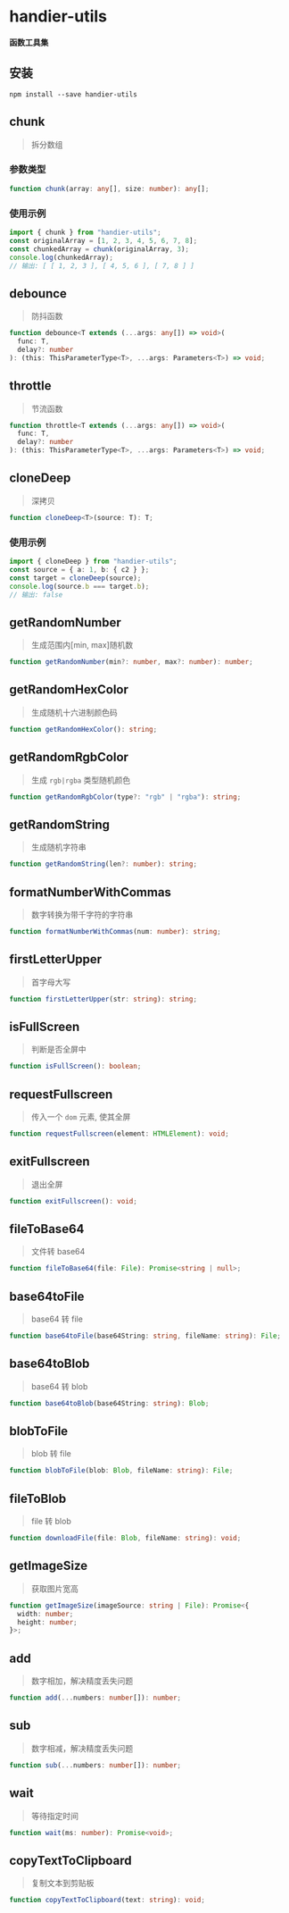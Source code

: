 # handier-utils

**函数工具集**

## 安装

```
npm install --save handier-utils
```

## chunk

> 拆分数组

### 参数类型

```ts
function chunk(array: any[], size: number): any[];
```

### 使用示例

```ts
import { chunk } from "handier-utils";
const originalArray = [1, 2, 3, 4, 5, 6, 7, 8];
const chunkedArray = chunk(originalArray, 3);
console.log(chunkedArray);
// 输出: [ [ 1, 2, 3 ], [ 4, 5, 6 ], [ 7, 8 ] ]
```

## debounce

> 防抖函数

```ts
function debounce<T extends (...args: any[]) => void>(
  func: T,
  delay?: number
): (this: ThisParameterType<T>, ...args: Parameters<T>) => void;
```

## throttle

> 节流函数

```ts
function throttle<T extends (...args: any[]) => void>(
  func: T,
  delay?: number
): (this: ThisParameterType<T>, ...args: Parameters<T>) => void;
```

## cloneDeep

> 深拷贝

```ts
function cloneDeep<T>(source: T): T;
```

### 使用示例

```ts
import { cloneDeep } from "handier-utils";
const source = { a: 1, b: { c2 } };
const target = cloneDeep(source);
console.log(source.b === target.b);
// 输出: false
```

## getRandomNumber

> 生成范围内[min, max]随机数

```ts
function getRandomNumber(min?: number, max?: number): number;
```

## getRandomHexColor

> 生成随机十六进制颜色码

```ts
function getRandomHexColor(): string;
```

## getRandomRgbColor

> 生成 `rgb|rgba` 类型随机颜色

```ts
function getRandomRgbColor(type?: "rgb" | "rgba"): string;
```

## getRandomString

> 生成随机字符串

```ts
function getRandomString(len?: number): string;
```

## formatNumberWithCommas

> 数字转换为带千字符的字符串

```ts
function formatNumberWithCommas(num: number): string;
```

## firstLetterUpper

> 首字母大写

```ts
function firstLetterUpper(str: string): string;
```

## isFullScreen

> 判断是否全屏中

```ts
function isFullScreen(): boolean;
```

## requestFullscreen

> 传入一个 `dom` 元素, 使其全屏

```ts
function requestFullscreen(element: HTMLElement): void;
```

## exitFullscreen

> 退出全屏

```ts
function exitFullscreen(): void;
```

## fileToBase64

> 文件转 base64

```ts
function fileToBase64(file: File): Promise<string | null>;
```

## base64toFile

> base64 转 file

```ts
function base64toFile(base64String: string, fileName: string): File;
```

## base64toBlob

> base64 转 blob

```ts
function base64toBlob(base64String: string): Blob;
```

## blobToFile

> blob 转 file

```ts
function blobToFile(blob: Blob, fileName: string): File;
```

## fileToBlob

> file 转 blob

```ts
function downloadFile(file: Blob, fileName: string): void;
```

## getImageSize

> 获取图片宽高

```ts
function getImageSize(imageSource: string | File): Promise<{
  width: number;
  height: number;
}>;
```

## add

> 数字相加，解决精度丢失问题

```ts
function add(...numbers: number[]): number;
```

## sub

> 数字相减，解决精度丢失问题

```ts
function sub(...numbers: number[]): number;
```

## wait

> 等待指定时间

```ts
function wait(ms: number): Promise<void>;
```

## copyTextToClipboard

> 复制文本到剪贴板

```ts
function copyTextToClipboard(text: string): void;
```
